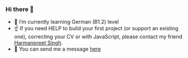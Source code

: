 ### Hi there 👋

- 🌱 I’m currently learning German (B1.2) level
- :point_up: If you need HELP to build your first project (or support an existing one), correcting your CV or with JavaScript, 
please contact my friend [Harmanpreet Singh](https://github.com/harman052).
- 💬 You can send me a message [here](https://bit.ly/3043HuX) 

